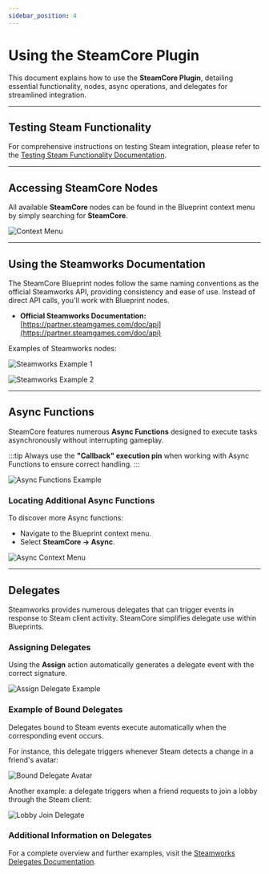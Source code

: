 ```yaml
---
sidebar_position: 4
---
```


# Using the SteamCore Plugin

This document explains how to use the **SteamCore Plugin**, detailing essential functionality, nodes, async operations, and delegates for streamlined integration.

---

## Testing Steam Functionality

For comprehensive instructions on testing Steam integration, please refer to the [Testing Steam Functionality Documentation](testing_steam_functionality.md).

---

## Accessing SteamCore Nodes

All available **SteamCore** nodes can be found in the Blueprint context menu by simply searching for **SteamCore**.

![Context Menu](../../../static/img/context_menu.png)

---

## Using the Steamworks Documentation

The SteamCore Blueprint nodes follow the same naming conventions as the official Steamworks API, providing consistency and ease of use. Instead of direct API calls, you'll work with Blueprint nodes.

- **Official Steamworks Documentation:** [https://partner.steamgames.com/doc/api](https://partner.steamgames.com/doc/api)

Examples of Steamworks nodes:

![Steamworks Example 1](../../../static/img/steamworks_example_1.jpg)

![Steamworks Example 2](../../../static/img/steamworks_example_2.jpg)

---

## Async Functions

SteamCore features numerous **Async Functions** designed to execute tasks asynchronously without interrupting gameplay.

:::tip
Always use the **"Callback" execution pin** when working with Async Functions to ensure correct handling.
:::

![Async Functions Example](../../../static/img/async_functions.png)

### Locating Additional Async Functions

To discover more Async functions:

- Navigate to the Blueprint context menu.
- Select **SteamCore → Async**.

![Async Context Menu](../../../static/img/async_context.png)

---

## Delegates

Steamworks provides numerous delegates that can trigger events in response to Steam client activity. SteamCore simplifies delegate use within Blueprints.

### Assigning Delegates

Using the **Assign** action automatically generates a delegate event with the correct signature.

![Assign Delegate Example](../../../static/img/assign_delegate.png)

### Example of Bound Delegates

Delegates bound to Steam events execute automatically when the corresponding event occurs.

For instance, this delegate triggers whenever Steam detects a change in a friend's avatar:

![Bound Delegate Avatar](../../../static/img/bound_delegate.png)

Another example: a delegate triggers when a friend requests to join a lobby through the Steam client:

![Lobby Join Delegate](../../../static/img/bound_delegate_2.png)

### Additional Information on Delegates

For a complete overview and further examples, visit the [Steamworks Delegates Documentation](https://partner.steamgames.com/doc/api/ISteamFriends#callbacks).
